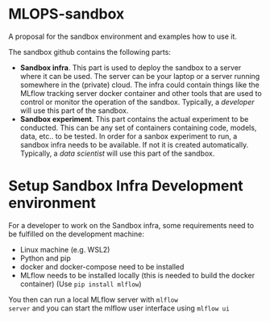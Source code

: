 # MLOPS-sandbox
A proposal for the sandbox environment and examples how to use it.

The sandbox github contains the following parts:
- __Sandbox infra__. This part is used to deploy the sandbox to a server where it can be used. The server can be your laptop or a server running somewhere in the (private) cloud. The infra could contain things like the MLflow tracking server docker container and other tools that are used to control or monitor the operation of the sandbox. Typically, a _developer_ will use this part of the sandbox.
- __Sandbox experiment__. This part contains the actual experiment to be conducted. This can be any set of containers containing code, models, data, etc.. to be tested. In order for a sanbox experiment to run, a sandbox infra needs to be available. If not it is created automatically. Typically, a _data scientist_ will use this part of the sandbox.

# Setup Sandbox Infra Development environment
For a developer to work on the Sandbox infra, some requirements need to be fulfilled on the development machine:
- Linux machine (e.g. WSL2) 
- Python and pip
- docker and docker-compose need to be installed
- MLflow needs to be installed locally (this is needed to build the docker container) (Use <code>pip install mlflow</code>)

You then can run a local MLflow server with <code>mlflow server</code> and you can start the mlflow user interface using <code>mlflow ui</code>





